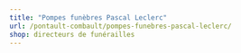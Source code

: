 ```yaml
---
title: "Pompes funèbres Pascal Leclerc"
url: /pontault-combault/pompes-funebres-pascal-leclerc/
shop: directeurs de funérailles
---
```

